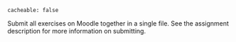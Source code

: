 ```
cacheable: false
```

Submit all exercises on Moodle together in a single file. See the assignment description for more information on submitting.
